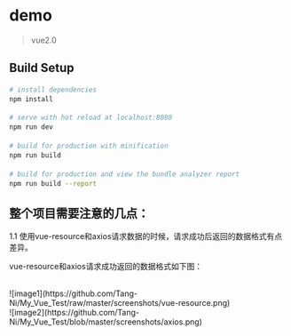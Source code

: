 # demo

> vue2.0

## Build Setup

``` bash
# install dependencies
npm install

# serve with hot reload at localhost:8080
npm run dev

# build for production with minification
npm run build

# build for production and view the bundle analyzer report
npm run build --report
```

## 整个项目需要注意的几点：
1.1  使用vue-resource和axios请求数据的时候，请求成功后返回的数据格式有点差异。

vue-resource和axios请求成功返回的数据格式如下图：
 
 </br>
 ![image1](https://github.com/Tang-Ni/My_Vue_Test/raw/master/screenshots/vue-resource.png)</br>
 ![image2](https://github.com/Tang-Ni/My_Vue_Test/blob/master/screenshots/axios.png)
